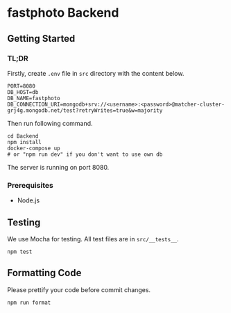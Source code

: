 # fastphoto Backend

## Getting Started

### TL;DR
Firstly, create `.env` file in `src` directory with the content below. 
```
PORT=8080
DB_HOST=db
DB_NAME=fastphoto
DB_CONNECTION_URI=mongodb+srv://<username>:<password>@matcher-cluster-grj4g.mongodb.net/test?retryWrites=true&w=majority
```

Then run following command.
```
cd Backend
npm install
docker-compose up 
# or "npm run dev" if you don't want to use own db
```

The server is running on port 8080.

### Prerequisites
- Node.js

## Testing
We use Mocha for testing. All test files are in `src/__tests__`.
```
npm test
```

## Formatting Code
Please prettify your code before commit changes.
```
npm run format
```
